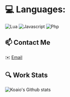 # 💻 Languages:
![Lua](https://img.shields.io/badge/lua-%232C2D72.svg?style=for-the-badge&logo=lua&logoColor=white)
![Javascript](https://img.shields.io/badge/javascript%20-%23323330.svg?&style=for-the-badge&logo=javascript&logoColor=%23F7DF1E)
![Php](https://img.shields.io/badge/php-%23777BB4.svg?&style=for-the-badge&logo=php&logoColor=white)

## 📫 Contact Me
✉️ [Email](mailto:contactkoaio@gmail.com)

## 🔍 Work Stats
![Koaio's Github stats](https://github-readme-stats.vercel.app/api?username=Koaio&show_icons=true)
